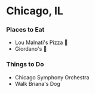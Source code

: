 # Chicago, IL

### Places to Eat
- Lou Malnati's Pizza :pizza:
- Giordano's :pizza:

### Things to Do
- Chicago Symphony Orchestra
- Walk Briana's Dog
